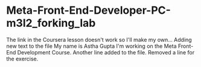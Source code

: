 # Meta-Front-End-Developer-PC-m3l2_forking_lab
The link in the Coursera lesson doesn't work so I'll make my own...
Adding new text to the file 
My name is Astha Gupta 
I'm working on the Meta Front-End Development Course.
Another line added to the file.
Removed a line for the exercise.


